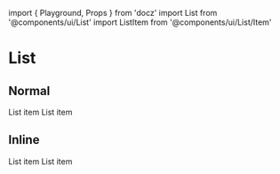 import { Playground, Props } from 'docz'
import List from '@components/ui/List'
import ListItem from '@components/ui/List/Item'

# List

<Props of={List} />

## Normal

<Playground>
  <List>
    <ListItem>List item</ListItem>
    <ListItem>List item</ListItem>
  </List>
</Playground>

## Inline
<Playground>
  <List variant='inline'>
    <ListItem>List item</ListItem>
    <ListItem>List item</ListItem>
  </List>
</Playground>
